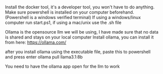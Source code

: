 Install the docker tool, it's a developer tool, you won't have to do anything. 
Make sure powershell is installed on your computer beforehand. (Powershell is a windows verified terminal)
If using a windows/linux computer run start.ps1, if using a mac/unix use the .sh file


Ollama is the opensource llm we will be using, I have made sure that no data is shared and stays on your local computer
Install ollama, you can install it from here:
https://ollama.com/

after you install ollama using the executable file, paste this to powershell and press enter
ollama pull llama3.1:8b

You need to have the ollama app open for the llm to work
